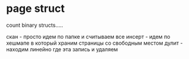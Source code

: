 # page struct

count
binary structs.....

скан - просто идем по папке и считываем все
инсерт - идем по хешмапе в который храним страницы со свободным местом
дулит - находим линейно где эта запись и удаляем